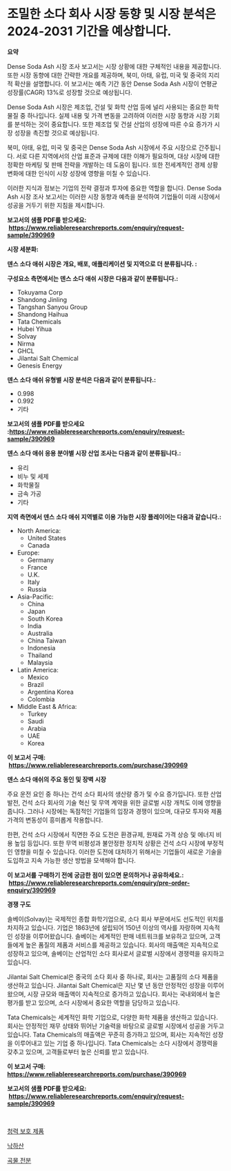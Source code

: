 <p><h1>조밀한 소다 회사 시장 동향 및 시장 분석은 2024-2031 기간을 예상합니다.</h1></p><p><strong>요약</strong></p>
<p><p>Dense Soda Ash 시장 조사 보고서는 시장 상황에 대한 구체적인 내용을 제공합니다. 또한 시장 동향에 대한 간략한 개요를 제공하며, 북미, 아태, 유럽, 미국 및 중국의 지리적 확산을 설명합니다. 이 보고서는 예측 기간 동안 Dense Soda Ash 시장이 연평균 성장률(CAGR) 13%로 성장할 것으로 예상됩니다.</p><p>Dense Soda Ash 시장은 제조업, 건설 및 화학 산업 등에 널리 사용되는 중요한 화학 물질 중 하나입니다. 실제 내용 및 가격 변동을 고려하여 이러한 시장 동향과 시장 기회를 분석하는 것이 중요합니다. 또한 제조업 및 건설 산업의 성장에 따른 수요 증가가 시장 성장을 촉진할 것으로 예상됩니다.</p><p>북미, 아태, 유럽, 미국 및 중국은 Dense Soda Ash 시장에서 주요 시장으로 간주됩니다. 서로 다른 지역에서의 산업 표준과 규제에 대한 이해가 필요하며, 대상 시장에 대한 정확한 마케팅 및 판매 전략을 개발하는 데 도움이 됩니다. 또한 전세계적인 경제 상황 변화에 대한 인식이 시장 성장에 영향을 미칠 수 있습니다.</p><p>이러한 지식과 정보는 기업의 전략 결정과 투자에 중요한 역할을 합니다. Dense Soda Ash 시장 조사 보고서는 이러한 시장 동향과 예측을 분석하여 기업들이 미래 시장에서 성공을 거두기 위한 지침을 제시합니다.</p></p>
<p><strong>보고서의 샘플 PDF를 받으세요: &nbsp;<a href="https://www.reliableresearchreports.com/enquiry/request-sample/390969">https://www.reliableresearchreports.com/enquiry/request-sample/390969</a></strong></p>
<p><strong>시장 세분화:</strong></p>
<p><strong> 덴스 소다 애쉬 시장은 개요, 배포, 애플리케이션 및 지역으로 더 분류됩니다. :</strong></p>
<p><strong>구성요소 측면에서는 덴스 소다 애쉬 시장은 다음과 같이 분류됩니다.:</strong></p>
<p><ul><li>Tokuyama Corp</li><li>Shandong Jinling</li><li>Tangshan Sanyou Group</li><li>Shandong Haihua</li><li>Tata Chemicals</li><li>Hubei Yihua</li><li>Solvay</li><li>Nirma</li><li>GHCL</li><li>Jilantai Salt Chemical</li><li>Genesis Energy</li></ul></p>
<p><strong> 덴스 소다 애쉬 유형별 시장 분석은 다음과 같이 분류됩니다.:</strong></p>
<p><ul><li>0.998</li><li>0.992</li><li>기타</li></ul></p>
<p><strong>보고서의 샘플 PDF를 받으세요 :<a href="https://www.reliableresearchreports.com/enquiry/request-sample/390969">https://www.reliableresearchreports.com/enquiry/request-sample/390969</a></strong></p>
<p><strong> 덴스 소다 애쉬 응용 분야별 시장 산업 조사는 다음과 같이 분류됩니다.:</strong></p>
<p><ul><li>유리</li><li>비누 및 세제</li><li>화학물질</li><li>금속 가공</li><li>기타</li></ul></p>
<p><strong>지역 측면에서 덴스 소다 애쉬 지역별로 이용 가능한 시장 플레이어는 다음과 같습니다.:</strong></p>
<p><ul>
    <li>
        North America:
        <ul>
            <li>United States</li>
            <li>Canada</li>
        </ul>
    </li>
    <li>
        Europe:
        <ul>
            <li>Germany</li>
            <li>France</li>
            <li>U.K.</li>
            <li>Italy</li>
            <li>Russia</li>
        </ul>
    </li>
    <li>
        Asia-Pacific:
        <ul>
            <li>China</li>
            <li>Japan</li>
            <li>South Korea</li>
            <li>India</li>
            <li>Australia</li>
            <li>China Taiwan</li>
            <li>Indonesia</li>
            <li>Thailand</li>
            <li>Malaysia</li>
        </ul>
    </li>
    <li>
        Latin America:
        <ul>
            <li>Mexico</li>
            <li>Brazil</li>
            <li>Argentina Korea</li>
            <li>Colombia</li>
        </ul>
    </li>
    <li>
        Middle East & Africa:
        <ul>
            <li>Turkey</li>
            <li>Saudi</li>
            <li>Arabia</li>
            <li>UAE</li>
            <li>Korea</li>
        </ul>
    </li>
    </ul></p>
<p><strong>이 보고서 구매: &nbsp;<a href="https://www.reliableresearchreports.com/purchase/390969">https://www.reliableresearchreports.com/purchase/390969</a></strong></p>
<p><strong>덴스 소다 애쉬의 주요 동인 및 장벽 시장</strong></p>
<p><p>주요 운전 요인 중 하나는 건석 소다 회사의 생산량 증가 및 수요 증가입니다. 또한 산업 발전, 건석 소다 회사의 기술 혁신 및 무역 계약을 위한 글로벌 시장 개척도 이에 영향을 줍니다. 그러나 시장에는 독점적인 기업들의 입장과 경쟁이 있으며, 대규모 투자와 제품 가격의 변동성이 흥미롭게 작용합니다.</p><p>한편, 건석 소다 시장에서 직면한 주요 도전은 환경규제, 원재료 가격 상승 및 에너지 비용 높임 등입니다. 또한 무역 비평성과 불안정한 정치적 상황은 건석 소다 시장에 부정적인 영향을 미칠 수 있습니다. 이러한 도전에 대처하기 위해서는 기업들이 새로운 기술을 도입하고 지속 가능한 생산 방법을 모색해야 합니다.</p></p>
<p><strong>이 보고서를 구매하기 전에 궁금한 점이 있으면 문의하거나 공유하세요.: &nbsp;<a href="https://www.reliableresearchreports.com/enquiry/pre-order-enquiry/390969">https://www.reliableresearchreports.com/enquiry/pre-order-enquiry/390969</a></strong></p>
<p><strong>경쟁 구도</strong></p>
<p><p>솔베이(Solvay)는 국제적인 종합 화학기업으로, 소다 회사 부문에서도 선도적인 위치를 차지하고 있습니다. 기업은 1863년에 설립되어 150년 이상의 역사를 자랑하며 지속적인 성장을 이루어왔습니다. 솔베이는 세계적인 판매 네트워크를 보유하고 있으며, 고객들에게 높은 품질의 제품과 서비스를 제공하고 있습니다. 회사의 매출액은 지속적으로 성장하고 있으며, 솔베이는 산업적인 소다 회사로서 글로벌 시장에서 경쟁력을 유지하고 있습니다.</p><p>Jilantai Salt Chemical은 중국의 소다 회사 중 하나로, 회사는 고품질의 소다 제품을 생산하고 있습니다. Jilantai Salt Chemical은 지난 몇 년 동안 안정적인 성장을 이루어왔으며, 시장 규모와 매출액이 지속적으로 증가하고 있습니다. 회사는 국내외에서 높은 평가를 받고 있으며, 소다 시장에서 중요한 역할을 담당하고 있습니다.</p><p>Tata Chemicals는 세계적인 화학 기업으로, 다양한 화학 제품을 생산하고 있습니다. 회사는 안정적인 재무 상태와 뛰어난 기술력을 바탕으로 글로벌 시장에서 성공을 거두고 있습니다. Tata Chemicals의 매출액은 꾸준히 증가하고 있으며, 회사는 지속적인 성장을 이루어내고 있는 기업 중 하나입니다. Tata Chemicals는 소다 시장에서 경쟁력을 갖추고 있으며, 고객들로부터 높은 신뢰를 받고 있습니다.</p></p>
<p><strong>이 보고서 구매: &nbsp; <a href="https://www.reliableresearchreports.com/purchase/390969">https://www.reliableresearchreports.com/purchase/390969</a></strong></p>
<p><strong>보고서의 샘플 PDF를 받으세요: &nbsp;<a href="https://www.reliableresearchreports.com/enquiry/request-sample/390969">https://www.reliableresearchreports.com/enquiry/request-sample/390969</a></strong><strong></strong></p>
<p>&nbsp;</p>
<p><p><a href="https://github.com/khytkeqagplkzqvh/Market-Research-Report-List-1/blob/main/94466757272.md">청력 보호 제품</a></p><p><a href="https://github.com/TimmyMann6767/Market-Research-Report-List-1/blob/main/60529807273.md">낙하산</a></p><p><a href="https://github.com/JeromeRtyau89966/Market-Research-Report-List-1/blob/main/86567407274.md">곡물 전분</a></p></p>